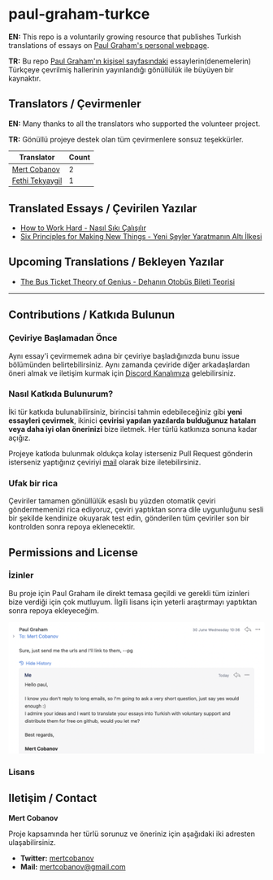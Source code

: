 # paul-graham-turkce

**EN:** This repo is a voluntarily growing resource that publishes Turkish translations of essays on [Paul Graham's personal webpage](http://paulgraham.com/articles.html).

**TR:** Bu repo [Paul Graham'ın kişisel sayfasındaki](http://paulgraham.com/articles.html) essaylerin(denemelerin) Türkçeye çevrilmiş hallerinin yayınlandığı gönüllülük ile büyüyen bir kaynaktır.

## Translators / Çevirmenler
**EN:** Many thanks to all the translators who supported the volunteer project.

**TR:** Gönüllü projeye destek olan tüm çevirmenlere sonsuz teşekkürler.

| Translator | Count |
|-|-|
|[Mert Cobanov](https://github.com/cobanov/)| 2 |
|[Fethi Tekyaygil](https://github.com/TekyaygilFethi)|1|

## Translated Essays / Çevirilen Yazılar  
- [How to Work Hard - Nasıl Sıkı Çalışılır](how-to-work-hard.md)
- [Six Principles for Making New Things - Yeni Şeyler Yaratmanın Altı İlkesi](six-principles-for-making-new-thins.md)

## Upcoming Translations / Bekleyen Yazılar
- [The Bus Ticket Theory of Genius - Dehanın Otobüs Bileti Teorisi](http://paulgraham.com/genius.html)

---

## Contributions / Katkıda Bulunun

### Çeviriye Başlamadan Önce
Aynı essay'i çevirmemek adına bir çeviriye başladığınızda bunu issue bölümünden belirtebilirsiniz. Aynı zamanda çeviride diğer arkadaşlardan öneri almak ve iletişim kurmak için [Discord Kanalımıza](https://discord.gg/PY7DwAArwU) gelebilirsiniz.

### Nasıl Katkıda Bulunurum?
İki tür katkıda bulunabilirsiniz, birincisi tahmin edebileceğiniz gibi **yeni essayleri çevirmek**, ikinici **çevirisi yapılan yazılarda bulduğunuz hataları veya daha iyi olan önerinizi** bize iletmek. Her türlü katkınıza sonuna kadar açığız. 

Projeye katkıda bulunmak oldukça kolay isterseniz Pull Request gönderin isterseniz yaptığınız çeviriyi [mail](mailto:mertcobanov@gmail.com) olarak bize iletebilirsiniz. 

### Ufak bir rica
Çeviriler tamamen gönüllülük esaslı bu yüzden otomatik çeviri göndermemenizi rica ediyoruz, çeviri yaptıktan sonra dile uygunluğunu sesli bir şekilde kendinize okuyarak test edin, gönderilen tüm çeviriler son bir kontrolden sonra repoya eklenecektir.


## Permissions and License
### İzinler
Bu proje için Paul Graham ile direkt temasa geçildi ve gerekli tüm izinleri bize verdiği için çok mutluyum. İlgili lisans için yeterli araştırmayı yaptıktan sonra repoya ekleyeceğim.

<img src="paul.png" alt="drawing" width="650"/>

### Lisans

## Iletişim / Contact
**Mert Cobanov**

Proje kapsamında her türlü sorunuz ve öneriniz için aşağıdaki iki adresten ulaşabilirsiniz.

- **Twitter:** [mertcobanov](https://twitter.com/mertcobanov)
- **Mail:** [mertcobanov@gmail.com](mailto:mertcobanov@gmail.com)

